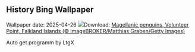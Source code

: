 ## History Bing Wallpaper
Wallpaper date: 2025-04-26
![](https://www.bing.com/th?id=OHR.MagellanicPenguin_EN-US3332048594_UHD.jpg&w=1000)Download: [Magellanic penguins, Volunteer Point, Falkland Islands (© imageBROKER/Matthias Graben/Getty Images)](https://www.bing.com/th?id=OHR.MagellanicPenguin_EN-US3332048594_UHD.jpg)

Auto get programm by LtgX
